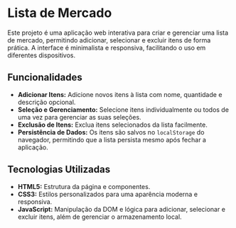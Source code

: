 # Lista de Mercado

Este projeto é uma aplicação web interativa para criar e gerenciar uma lista de mercado, permitindo adicionar, selecionar e excluir itens de forma prática. A interface é minimalista e responsiva, facilitando o uso em diferentes dispositivos.

## Funcionalidades

- **Adicionar Itens:** Adicione novos itens à lista com nome, quantidade e descrição opcional.
- **Seleção e Gerenciamento:** Selecione itens individualmente ou todos de uma vez para gerenciar as suas seleções.
- **Exclusão de Itens:** Exclua itens selecionados da lista facilmente.
- **Persistência de Dados:** Os itens são salvos no `localStorage` do navegador, permitindo que a lista persista mesmo após fechar a aplicação.

## Tecnologias Utilizadas

- **HTML5:** Estrutura da página e componentes.
- **CSS3:** Estilos personalizados para uma aparência moderna e responsiva.
- **JavaScript:** Manipulação da DOM e lógica para adicionar, selecionar e excluir itens, além de gerenciar o armazenamento local.
